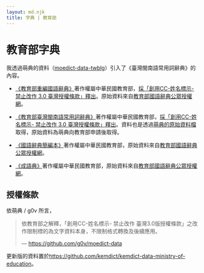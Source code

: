 ```yaml
---
layout: md.njk
title: 字典 | 教育部
---
```


# 教育部字典

我透過萌典的資料（[moedict-data-twblg](https://github.com/g0v/moedict-data-twblg)）引入了《臺灣閩南語常用詞辭典》的內容。

- [《教育部重編國語辭典》](https://dict.revised.moe.edu.tw/)著作權屬中華民國教育部，[採「創用CC-姓名標示- 禁止改作 3.0 臺灣授權條款」釋出](https://language.moe.gov.tw/001/Upload/Files/site_content/M0001/respub/index.html)。原始資料來自[教育部國語辭典公眾授權網](https://language.moe.gov.tw/001/Upload/Files/site_content/M0001/respub/index.html)。

- [《教育部臺灣閩南語常用詞辭典》](https://twblg.dict.edu.tw/)著作權屬中華民國教育部，[採「創用CC-姓名標示- 禁止改作 3.0 臺灣授權條款」釋出](https://twblg.dict.edu.tw/holodict_new/compile1_6_1.jsp)。資料也是透過[萌典的原始資料檔](https://github.com/g0v/moedict-data-twblg)取得，原始資料為萌典向教育部申請後取得。

- [《國語辭典簡編本》](https://dict.concised.moe.edu.tw/)著作權屬中華民國教育部，原始資料來自[教育部國語辭典公眾授權網](https://language.moe.gov.tw/001/Upload/Files/site_content/M0001/respub/index.html)。

- [《成語典》](https://dict.idioms.moe.edu.tw/)著作權屬中華民國教育部，原始資料來自[教育部國語辭典公眾授權網](https://language.moe.gov.tw/001/Upload/Files/site_content/M0001/respub/index.html)。

## 授權條款

依萌典 / g0v 所言，

> 依教育部之解釋，「創用CC-姓名標示- 禁止改作 臺灣3.0版授權條款」之改作限制標的為文字資料本身，不限制格式轉換及後續應用。
>
> — https://github.com/g0v/moedict-data

更新版的資料置於<https://github.com/kemdict/kemdict-data-ministry-of-education>。
